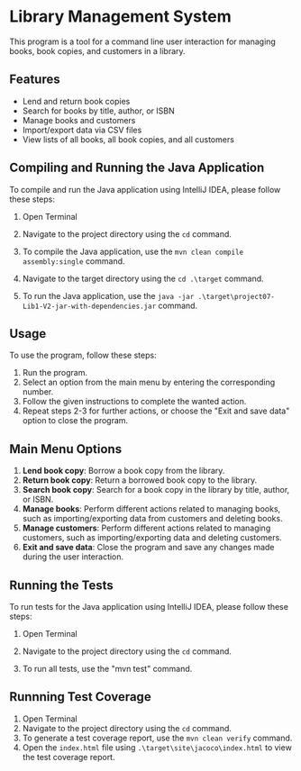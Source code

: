 # Library Management System

This program is a tool for a command line user interaction for managing books, book copies, and customers in a library.

## Features

- Lend and return book copies
- Search for books by title, author, or ISBN
- Manage books and customers
- Import/export data via CSV files
- View lists of all books, all book copies, and all customers

## Compiling and Running the Java Application

To compile and run the Java application using IntelliJ IDEA, please follow these steps:

1. Open Terminal

2. Navigate to the project directory using the `cd` command.

3. To compile the Java application, use the `mvn clean compile assembly:single` command.

4. Navigate to the target directory using the `cd .\target` command.

5. To run the Java application, use the `java -jar .\target\project07-Lib1-V2-jar-with-dependencies.jar` command.

## Usage

To use the program, follow these steps:

1. Run the program.
2. Select an option from the main menu by entering the corresponding number.
3. Follow the given instructions to complete the wanted action.
4. Repeat steps 2-3 for further actions, or choose the "Exit and save data" option to close the program.

## Main Menu Options

1. **Lend book copy**: Borrow a book copy from the library.
2. **Return book copy**: Return a borrowed book copy to the library.
3. **Search book copy**: Search for a book copy in the library by title, author, or ISBN.
4. **Manage books**: Perform different actions related to managing books, such as importing/exporting data from customers and deleting books.
5. **Manage customers**: Perform different actions related to managing customers, such as importing/exporting data and deleting customers.
6. **Exit and save data**: Close the program and save any changes made during the user interaction.


## Running the Tests

To run tests for the Java application using IntelliJ IDEA, please follow these steps:

1. Open Terminal

2. Navigate to the project directory using the `cd` command.

3. To run all tests, use the "mvn test" command.

## Runnning Test Coverage

1. Open Terminal
2. Navigate to the project directory using the `cd` command.
3. To generate a test coverage report, use the `mvn clean verify` command.
4. Open the `index.html` file using `.\target\site\jacoco\index.html` to view the test coverage report.
